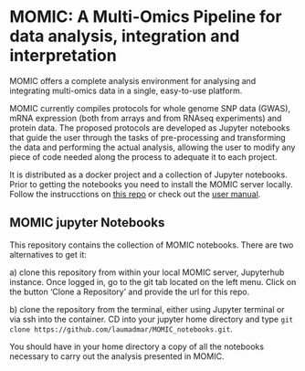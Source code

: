 # MOMIC: A Multi-Omics Pipeline for data analysis, integration and interpretation

MOMIC offers a complete analysis environment for analysing and integrating multi-omics data in a single, easy-to-use platform. 

MOMIC currently compiles protocols for whole genome SNP data (GWAS), mRNA expression (both from arrays and from RNAseq experiments) and protein data. The proposed protocols are developed as Jupyter notebooks that guide the user through the tasks of pre-processing and transforming the data and performing the actual analysis, allowing the user to modify any piece of code needed along the process to adequate it to each project.

It is distributed as a docker project and a collection of Jupyter notebooks. Prior to getting the notebooks you need to install the MOMIC server locally. Follow the instrucctions on [this repo](https://github.com/laumadmar/MOMIC_server.git) or check out the [user manual](https://laumadmar.github.io/MOMIC_server).

## MOMIC jupyter Notebooks

This repository contains the collection of MOMIC notebooks. There are two alternatives to get it:

a) clone this repository from within your local MOMIC server, Jupyterhub instance. Once logged in, go to the git tab located on the left menu. Click on the button ‘Clone a Repository’ and provide the url for this repo.

b) clone the repository from the terminal, either using Jupyter terminal or via ssh into the container. CD into your jupyter home directory and type `git clone https://github.com/laumadmar/MOMIC_notebooks.git`.

You should have in your home directory a copy of all the notebooks necessary to carry out the analysis presented in MOMIC.